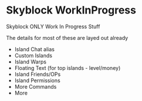 # Skyblock WorkInProgress

Skyblock ONLY Work In Progress Stuff

The details for most of these are layed out already

- Island Chat alias
- Custom Islands
- Island Warps
- Floating Text (for top islands - level/money)
- Island Friends/OPs
- Island Permissions
- More Commands
- More